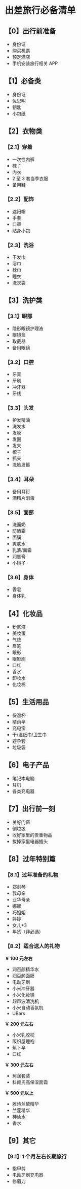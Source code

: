 # 出差旅行必备清单

## 【0】出行前准备

- 身份证
- 购买机票
- 预定酒店
- 手机安装旅行相关 APP

## 【1】必备类

- 身份证
- 优思明
- 钥匙
- 小包纸

## 【2】衣物类

### 【2.1】穿着

- 一次性内裤
- 袜子
- 内衣
- 2 至 3 套当季衣服
- 备用鞋

### 【2.2】配饰

- 遮阳帽
- 手套
- 口罩
- 贴身小包

### 【2.3】洗浴

- 干发巾
- 浴巾
- 枕巾
- 睡衣
- 洗衣袋

## 【3】洗护类

### 【3.1】眼部

- 隐形眼镜护理液
- 眼镜盒
- 取戴器
- 备用眼镜

### 【3.2】口腔

- 牙膏
- 牙刷
- 冲牙器
- 牙线

### 【3.3】头发

- 护发精油
- 洗发水
- 发膜
- 发圈
- 发夹
- 梳子
- 抓夹
- 洗脸发箍

### 【3.4】耳朵

- 备用耳钉
- 酒精片消毒

### 【3.5】面部

- 洗面奶
- 防晒霜
- 面膜
- 爽肤水
- 乳液/面霜
- 润唇膏
- 小镜子

### 【3.6】身体

- 香皂
- 身体乳

## 【4】化妆品

- 粉底液
- 美妆蛋
- 气垫
- 眉笔
- 眼影
- 眼影刷
- 口红
- 香水
- 卸妆水
- 化妆棉

## 【5】生活用品

- 保温杯
- 晴雨伞
- 充电宝
- 干/湿纸巾/卫生巾
- 避孕套
- 垃圾袋

## 【6】电子产品

- 笔记本电脑
- 耳机
- 各类充电器

## 【7】出行前一刻

- 关好门窗
- 倒垃圾
- 收好家里的贵重物品
- 拔掉家里电器插头

## 【8】过年特别篇

### 【8.1】过年准备的礼物

- 郑剑琴
- 我母亲
- 业华母亲
- 娜娜
- 巧姐姐
- 婷婷
- 女儿\*3
- 年货（非必选）

### 【8.2】适合送人的礼物

**￥ 100 元左右**

- 润百颜精华水
- 润百颜面膜
- 电动牙刷
- 小米冲牙器
- 小米化妆镜
- 超声波清洗机
- 小米自动香氛机
- UBars

**￥ 200 元左右**

- 小米乳胶枕
- 阪织屋睡袍
- 蕉下伞
- 口红

**￥ 300 元左右**

- 珂润套装
- 科颜氏高保湿面霜

**￥ 500 元以上**

- 雅诗兰黛精华
- 兰蔻精华
- 神仙水
- 香水

## 【9】其它

### 【9.1】1 个月左右长期旅行

- 指甲剪
- 电动牙刷充电器
- 修眉刀
